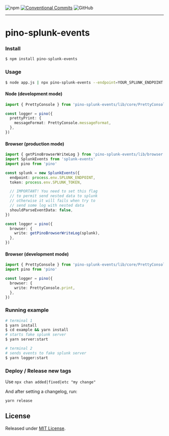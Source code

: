 ![npm](https://img.shields.io/npm/v/pino-splunk-events)
[![Conventional Commits](https://img.shields.io/badge/Conventional%20Commits-1.0.0-yellow.svg)](https://conventionalcommits.org)
![GitHub](https://img.shields.io/github/license/vtex/pino-splunk-events)

---

# pino-splunk-events

### Install

```bash
$ npm install pino-splunk-events
```

### Usage

```bash
$ node app.js | npx pino-splunk-events --endpoint=YOUR_SPLUNK_ENDPOINT --token=YOUR_SPLUNK_TOKEN
```

#### Node (development mode)

```ts
import { PrettyConsole } from 'pino-splunk-events/lib/core/PrettyConsole'

const logger = pino({
  prettyPrint: {
    messageFormat: PrettyConsole.messageFormat,
  },
})
```

#### Browser (production mode)

```ts
import { getPinoBrowserWriteLog } from 'pino-splunk-events/lib/browser'
import SplunkEvents from 'splunk-events'
import pino from 'pino'

const splunk = new SplunkEvents({
  endpoint: process.env.SPLUNK_ENDPOINT,
  token: process.env.SPLUNK_TOKEN,

  // IMPORTANT! You need to set this flag
  // to permit send nested data to splunk
  // otherwise it will fails when try to
  // send some log with nested data
  shouldParseEventData: false,
})

const logger = pino({
  browser: {
    write: getPinoBrowserWriteLog(splunk),
  },
})
```

#### Browser (development mode)

```ts
import { PrettyConsole } from 'pino-splunk-events/lib/core/PrettyConsole'
import pino from 'pino'

const logger = pino({
  browser: {
    write: PrettyConsole.print,
  },
})
```

### Running example

```bash
# terminal 1
$ yarn install
$ cd example && yarn install
# starts fake splunk server
$ yarn server:start

# terminal 2
# sends events to fake splunk server
$ yarn logger:start
```

### Deploy / Release new tags

Use `npx chan added|fixed|etc "my change"`

And after setting a changelog, run:

```shell
yarn release
```

## License

Released under [MIT License](./LICENSE).
